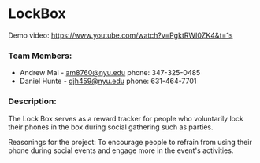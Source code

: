 # LockBox
 Demo video: https://www.youtube.com/watch?v=PgktRWI0ZK4&t=1s

### Team Members: 
* Andrew Mai - am8760@nyu.edu  phone: 347-325-0485
* Daniel Hunte - djh459@nyu.edu phone: 631-464-7701

### Description:
The Lock Box serves as a reward tracker for people who voluntarily lock their phones in the box during social gathering such as parties. 

Reasonings for the project: 
To encourage people to refrain from using their phone during social events and engage more in the event's activities. 
